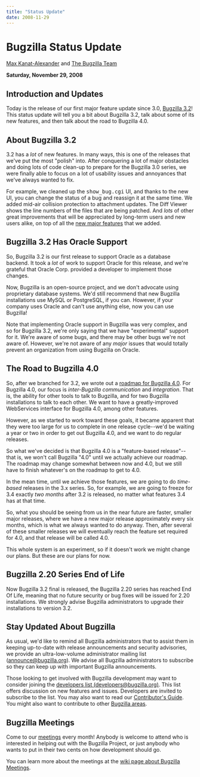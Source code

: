 ```yaml
---
title: "Status Update"
date: 2008-11-29
---
```

# Bugzilla Status Update

[Max Kanat-Alexander](http://www.everythingsolved.com/) and [The Bugzilla Team](https://www.bugzilla.org/developers/profiles.html)

**Saturday, November 29, 2008**

## Introduction and Updates

Today is the release of our first major feature update since 3.0, [Bugzilla 3.2](../releases/3.2/)! This status update will tell you a bit about Bugzilla 3.2, talk about some of its new features, and then talk about the road to Bugzilla 4.0.

## About Bugzilla 3.2

3.2 has a _lot_ of new features. In many ways, this is one of the releases that we've put the most "polish" into. After conquering a lot of major obstacles and doing lots of code clean-up to prepare for the Bugzilla 3.0 series, we were finally able to focus on a lot of usability issues and annoyances that we've always wanted to fix.

For example, we cleaned up the <kbd>show\_bug.cgi</kbd> UI, and thanks to the new UI, you can change the status of a bug and reassign it at the same time. We added mid-air collision protection to attachment updates. The Diff Viewer shows the line numbers of the files that are being patched. And _lots_ of other great improvements that will be appreciated by long-term users and new users alike, on top of all the [new major features](../releases/3.2/new-features.html) that we added.

## Bugzilla 3.2 Has Oracle Support

So, Bugzilla 3.2 is our first release to support Oracle as a database backend. It took a _lot_ of work to support Oracle for this release, and we're grateful that Oracle Corp. provided a developer to implement those changes.

Now, Bugzilla is an open-source project, and we don't advocate using proprietary database systems. We'd still recommend that new Bugzilla installations use MySQL or PostgreSQL, if you can. However, if your company uses Oracle and can't use anything else, now you can use Bugzilla!

Note that implementing Oracle support in Bugzilla was very complex, and so for Bugzilla 3.2, we're only saying that we have "experimental" support for it. We're aware of some bugs, and there may be other bugs we're not aware of. However, we're not aware of any _major_ issues that would totally prevent an organization from using Bugzilla on Oracle.

## The Road to Bugzilla 4.0

So, after we branched for 3.2, we wrote out a [roadmap for Bugzilla 4.0](https://wiki.mozilla.org/Bugzilla:Roadmap). For Bugzilla 4.0, our focus is _inter-Bugzilla communication_ and _integration_. That is, the ability for other tools to talk to Bugzilla, and for two Bugzilla installations to talk to each other. We want to have a greatly-improved WebServices interface for Bugzilla 4.0, among other features.

However, as we started to work toward these goals, it became apparent that they were too large for us to complete in one release cycle--we'd be waiting a year or two in order to get out Bugzilla 4.0, and we want to do regular releases.

So what we've decided is that Bugzilla 4.0 is a "feature-based release"--that is, we won't call Bugzilla "4.0" until we actually achieve our roadmap. The roadmap may change somewhat between now and 4.0, but we still have to finish whatever's on the roadmap to get to 4.0.

In the mean time, until we achieve those features, we are going to do _time-based_ releases in the 3.x series. So, for example, we are going to freeze for 3.4 exactly _two months_ after 3.2 is released, no matter what features 3.4 has at that time.

So, what you should be seeing from us in the near future are faster, smaller major releases, where we have a new major release approximately every six months, which is what we always wanted to do anyway. Then, after several of these smaller releases we will eventually reach the feature set required for 4.0, and that release will be called 4.0.

This whole system is an experiment, so if it doesn't work we might change our plans. But these are our plans for now.

## Bugzilla 2.20 Series End of Life

Now Bugzilla 3.2 final is released, the Bugzilla 2.20 series has reached End Of Life, meaning that no future security or bug fixes will be issued for 2.20 installations. We strongly advise Bugzilla administrators to upgrade their installations to version 3.2.

## Stay Updated About Bugzilla

As usual, we'd like to remind all Bugzilla administrators that to assist them in keeping up-to-date with release announcements and security advisories, we provide an ultra-low-volume administrator mailing list ([announce@bugzilla.org](https://lists.bugzilla.org/cgi-bin/mj_wwwusr?func=lists-full-long&extra=announce)). We advise all Bugzilla administrators to subscribe so they can keep up with important Bugzilla announcements.

Those looking to get involved with Bugzilla development may want to consider joining the [developers list (developers@bugzilla.org)](https://lists.bugzilla.org/cgi-bin/mj_wwwusr?func=lists-long-full&extra=developers). This list offers discussion on new features and issues. Developers are invited to subscribe to the list. You may also want to read our [Contributor's Guide](https://www.bugzilla.org/docs/contributor.html). You might also want to contribute to other [Bugzilla areas](https://wiki.mozilla.org/Bugzilla:Bugzilla:Teams).

## Bugzilla Meetings

Come to our [meetings](https://wiki.mozilla.org/Bugzilla:Meetings) every month! Anybody is welcome to attend who is interested in helping out with the Bugzilla Project, or just anybody who wants to put in their two cents on how development should go.

You can learn more about the meetings at the [wiki page about Bugzilla Meetings](https://wiki.mozilla.org/Bugzilla:Meetings).
